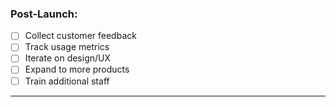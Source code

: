 ### **Post-Launch:**

- [ ] Collect customer feedback
- [ ] Track usage metrics
- [ ] Iterate on design/UX
- [ ] Expand to more products
- [ ] Train additional staff

---
